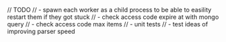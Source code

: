 // TODO
// - spawn each worker as a child process to be able to easility restart them if they got stuck
// - check access code expire at with mongo query
// - check access code max items
// - unit tests
// - test ideas of improving parser speed
